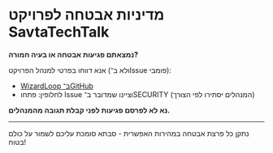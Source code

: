 # מדיניות אבטחה לפרויקט SavtaTechTalk

**נמצאתם פגיעות אבטחה או בעיה חמורה?**

אנא דווחו בפרטי למנהל הפרויקט (ולא ב־Issue פומבי):

- [WizardLoop ב־GitHub](https://github.com/WizardLoop)
- לחלופין: פתחו Issue וציינו שמדובר ב־SECURITY (המנהלים יסתירו לפי הצורך)

**נא לא לפרסם פגיעות לפני קבלת תגובה מהמנהלים.**

---

נתקן כל פרצת אבטחה במהירות האפשרית - סבתא סומכת עליכם לשמור על כולם בטוח!
